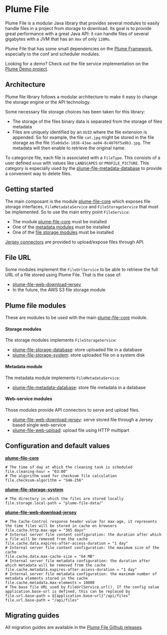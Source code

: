 Plume File
==========
Plume File is a modular Java library that provides several modules to easily handle files in a project from storage to download. Its goal is to provide great performance with a great Java API: it can handle files of several gigabytes with a JVM that has an `Xmx` of only `128Mo`.

Plume File that has some small dependencies on the [Plume Framework](https://github.com/Coreoz/Plume), especially to the conf and scheduler modules.

Looking for a demo? Check out the file service implementation on the [Plume Demo project](https://github.com/Coreoz/Plume-showcase).

Architecture
------------
Plume file library follows a modular architecture to make it easy to change the storage engine or the API technology.

Some necessary file storage choices has been taken for this library:
- The storage of the files binary data is separated from the storage of files metadata
- Files are uniquely identified by an `UUID` where the file extension is appended. So for example, the file `cat.jpg` might be stored in the file storage as the file `35a0da5e-1036-43ae-ae04-8c4076f5a9b3.jpg`. The metadata will then enable to retrieve the original name.

To categorize file, each file is associated with a `FileType`. This consists of a user defined `enum` with values like `LANDSCAPES` or `PROFILE_PICTURE`.
This category is especially used by the [plume-file-metadata-database](plume-file-metadata-database) to provide a convenient way to delete files.

Getting started
---------------
The main composant is the module [plume-file-core](plume-file-core) which exposes file storage interfaces, `FileMetadataService` and `FileStorageService` that must be implemented. So to use the main entry point `FileService`:
- The module [plume-file-core](plume-file-core) must be installed
- One of the [metadata modules](#metadata-module) must be installed
- One of the [file storage modules](#storage-modules) must be installed

[Jersey connectors](#web-service-modules) are provided to upload/expose files through API.

File URL
--------
Some modules implement the `FileUrlService` to be able to retrieve the full URL of a file stored using Plume File.
That is the case of:
- [plume-file-web-download-jersey](plume-file-web-download-jersey)
- In the future, the AWS S3 file storage module

Plume file modules
------------------
These are modules to be used with the main [plume-file-core](plume-file-core) module.

#### Storage modules

The storage modules implements `FileStorageService`:

- [plume-file-storage-database](plume-file-storage-database): store uploaded file in a database
- [plume-file-storage-system](plume-file-storage-system): store uploaded file on a system disk

#### Metadata module

The metadata module implements `FileMetadataService`:

- [plume-file-metadata-database](plume-file-metadata-database): store file metadata in a database

#### Web-service modules

Those modules provide API connectors to serve and upload files. 

- [plume-file-web-download-jersey](plume-file-web-download-jersey): serve stored file through
  a Jersey based single web-service
- [plume-file-web-upload](plume-file-web-upload): upload file using HTTP multipart

Configuration and default values
--------------------------------
**[plume-file-core](plume-file-core)**
```hocon
# The time of day at which the cleaning task is scheduled
file.cleaning-hour = "03:00"
# The algorithm used for checksum file calculation
file.checksum-algorithm = "SHA-256"
```

**[plume-file-storage-system](plume-file-storage-system)**
```hocon
# The directory in which the files are stored locally
file.storage.local-path = "plume-file-data/"
```

**[plume-file-web-download-jersey](plume-file-web-download-jersey)**
```hocon
# The Cache-Control response header value for max-age, it represents the time files will be stored in cache on browsers
file.cache.http.max-age = "365 days"
# Internal server file content configuration: the duration after which a file will be removed from the cache
file.cache.data.expires-after-access-duration = "1 day"
# Internal server file content configuration: the maximum size of the cache
file.cache.data.max-cache-size = "64 MB"
# Internal server file metadata configuration: the duration after which metadata will be removed from the cache
file.cache.metadata.expires-after-access-duration = "1 day"
# Internal server file metadata configuration: the maximum number of metadata elements stored in the cache
file.cache.metadata.max-elements = 10000
# The base file URL used by FileUrlService.url(). If the config value application.base-url is defined, this can be replaced by file.url.base-path = ${application.base-url}"/api/files"
file.url.base-path = "/api/files"
```

Migrating guides
----------------
All migration guides are available in the [Plume File Github releases](https://github.com/Coreoz/Plume-file/releases).
